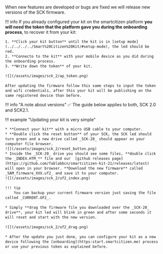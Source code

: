 When new features are developed or bugs are fixed we will release new versions of the SCK firmware.

!!! info
	If you already configured your kit on the smartcitizen platform **you will need the token that the platform gave you during the onboarding process**, to recover it from your kit:  

	1. **Click your kit button** until the kit is in [setup mode](../../../../Smart%20Citizen%20Kit/#setup-mode), the led should be red.  
	2. **Connecto to the kit** with your mobile device as you did during the onboarding process.  
	3. **Write down the token** of your kit.  

	![](/assets/images/sck_2/ap_token.png)

	After updating the firmware follow this same steps to input the token and wifi credentials, after this your kit will be publishing on the same registered device than before.

!!! info "A note about versions"
	:white_check_mark: The guide below applies to both, SCK 2.0 and SCK2.1.

!!! example "Updating your kit is very simple"

	* **Connect your kit** with a micro USB cable to your computer.
	* **Double click the reset button** of your SCK, the SCK led should turn green and a new drive called _SCK-20_ should appear on your computer file browser.
	![](/assets/images/sck_2/reset_button.png)
	* Inside the _SCK-20_ drive you should see some files, **double click the _INDEX.HTM_** file and our  [github releases page](https://github.com/fablabbcn/smartcitizen-kit-21/releases/latest) will open in your browser. **Download the new firmware** called _SAM_firmware_XXX.uf2_ and save it to your computer.
	![](/assets/images/sck_2/uf2_index.png)

	!!! tip
		You can backup your current firmware version just saving the file called _CURRENT.UF2_.

	* Simply **drag the firmware file you downloaded over the _SCK-20_ drive**, your kit led will blink in green and after some seconds it will reset and start with the new version.

	![](/assets/images/sck_2/uf2_drag.png)

	* After the update you just done, you can configure your kit as a new device following the [onboarding](https:start.smartcitizen.me) process or use your previous token as explained before.
